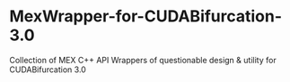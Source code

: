 # MexWrapper-for-CUDABifurcation-3.0
Collection of MEX C++ API Wrappers of questionable design &amp; utility for CUDABifurcation 3.0
